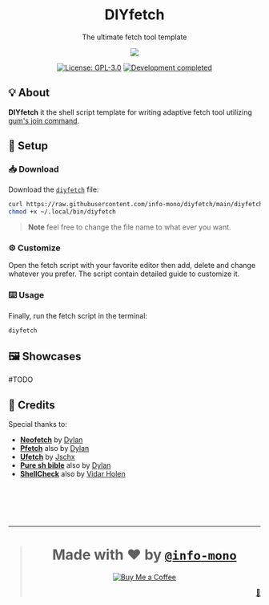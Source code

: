 <h1 align="center">DIYfetch</h1>
<p align="center">The ultimate fetch tool template</p>
<p align="center"><a href="https://github.com/info-mono/diyfetch"><img src="#TODO"></a></p>
<p align="center">
  <a href="https://github.com/info-mono/diyfetch/blob/main/LICENSE"><img src="https://img.shields.io/github/license/info-mono/diyfetch?labelColor=383838&color=585858&style=for-the-badge" alt="License: GPL-3.0"></a>
  <a href="https://gist.github.com/NNBnh/9ef453aba3efce26046e0d3119dab5a7#development-completed"><img src="https://img.shields.io/badge/development-completed-%23585858.svg?labelColor=383838&style=for-the-badge&logoColor=FFFFFF" alt="Development completed"></a>
</p>

## 💡 About

**DIYfetch** it the shell script template for writing adaptive fetch tool utilizing [gum's join command](https://github.com/charmbracelet/gum#join).

## 🚀 Setup

### 📥 Download

Download the [`diyfetch`](https://github.com/info-mono/diyfetch/blob/main/diyfetch)  file:

```sh
curl https://raw.githubusercontent.com/info-mono/diyfetch/main/diyfetch > ~/.local/bin/diyfetch
chmod +x ~/.local/bin/diyfetch
```

> **Note** feel free to change the file name to what ever you want.

### ⚙️ Customize

Open the fetch script with your favorite editor then add, delete and change whatever you prefer.
The script contain detailed guide to customize it.

### ⌨️ Usage

Finally, run the fetch script in the terminal:

```sh
diyfetch
```

## 🖼️ Showcases

#TODO

## 💌 Credits

Special thanks to:
- [**Neofetch**](https://github.com/dylanaraps/neofetch) by [Dylan](https://github.com/dylanaraps)
- [**Pfetch**](https://github.com/dylanaraps/pfetch) also by [Dylan](https://github.com/dylanaraps)
- [**Ufetch**](https://gitlab.com/jschx/ufetch) by [Jschx](https://gitlab.com/jschx)
- [**Pure sh bible**](https://github.com/dylanaraps/pure-sh-bible) also by [Dylan](https://github.com/dylanaraps)
- [**ShellCheck**](https://www.shellcheck.net) also by [Vidar Holen](https://github.com/koalaman)

<br><br><br><br>

---

> <h1 align="center">Made with ❤️ by <a href="https://github.com/info-mono"><code>@info-mono</code></a></h1>
>
> <p align="center"><a href="https://www.buymeacoffee.com/nnbnh"><img src="https://img.shields.io/badge/buy_me_a_coffee%20-%23F7CA88.svg?logo=buy-me-a-coffee&logoColor=333333&style=for-the-badge" alt="Buy Me a Coffee"></a></p>
>
> <p align="right"><a href="https://gist.github.com/NNBnh/ad4816f847f4c6ada376cf36e6e70299" title="Easter egg">🥚</a></p>